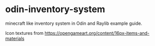 # odin-inventory-system

minecraft like inventory system in Odin and Raylib example guide.

Icon textures from https://opengameart.org/content/16px-items-and-materials